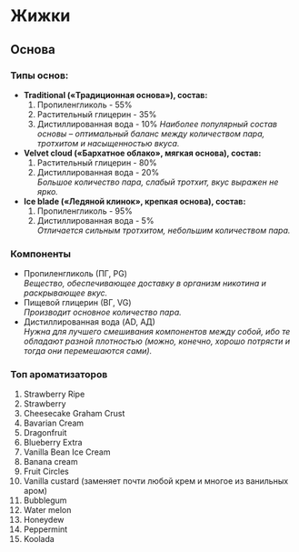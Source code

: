 # Жижки

## Оcнова

### Типы основ:
* **Traditional («Традиционная основа»), состав:**  
  1. Пропиленгликоль       - 55% 
  2. Растительный глицерин - 35% 
  3. Дистиллированная вода - 10% 
  *Наиболее популярный состав основы – оптимальный баланс между количеством пара, тротхитом и насыщенностью вкуса.*  
* **Velvet cloud («Бархатное облако», мягкая основа), состав:**  
  1. Растительный глицерин - 80% 
  2. Дистиллированная вода - 20%  
  *Большое количество пара, слабый тротхит, вкус выражен не ярко.*  
* **Ice blade («Ледяной клинок», крепкая основа), состав:**  
  1. Пропиленгликоль       - 95% 
  2. Дистиллированная вода - 5%  
  *Отличается сильным тротхитом, небольшим количеством пара.*  

### Компоненты
* Пропиленгликоль (ПГ, PG)  
*Вещество, обеспечивающее доставку в организм никотина и раскрывающее вкус.*
* Пищевой глицерин (ВГ, VG)  
*Производит основное количество пара.*
* Дистиллированная вода (AD, АД)  
*Нужна для лучшего смешивания компонентов между собой, ибо те обладают разной плотностью (можно, конечно, хорошо потрясти и тогда они перемешаются сами).*

### Топ ароматизаторов
  1. Strawberry Ripe
  2. Strawberry
  3. Cheesecake Graham Crust
  4. Bavarian Cream
  5. Dragonfruit
  6. Blueberry Extra
  7. Vanilla Bean Ice Cream
  8. Banana cream
  9. Fruit Circles
  10. Vanilla custard (заменяет почти любой крем и многое из ванильных аром)
  11. Bubblegum
  12. Water melon
  13. Honeydew
  14. Peppermint
  15. Koolada
